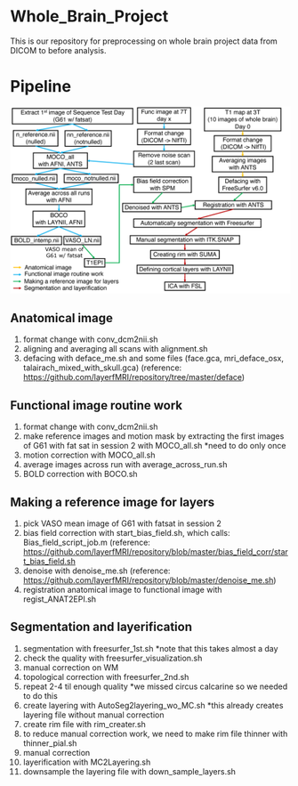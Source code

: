 # Whole_Brain_Project

This is our repository for preprocessing on whole brain project data from DICOM to before analysis.


# Pipeline
![](image/pipeline.png)

## Anatomical image
1. format change with conv_dcm2nii.sh
2. aligning and averaging all scans with alignment.sh
3. defacing with deface_me.sh and some files (face.gca, mri_deface_osx, talairach_mixed_with_skull.gca)
(reference: https://github.com/layerfMRI/repository/tree/master/deface) 

## Functional image routine work
1. format change with conv_dcm2nii.sh
2. make reference images and motion mask by extracting the first images of G61 with fat sat in session 2 with MOCO_all.sh *need to do only once
3. motion correction with MOCO_all.sh
4. average images across run with average_across_run.sh
5. BOLD correction with BOCO.sh


## Making a reference image for layers
1. pick VASO mean image of G61 with fatsat in session 2
2. bias field correction with start_bias_field.sh, which calls: Bias_field_script_job.m
 (reference: https://github.com/layerfMRI/repository/blob/master/bias_field_corr/start_bias_field.sh 
3. denoise with denoise_me.sh 
(reference: https://github.com/layerfMRI/repository/blob/master/denoise_me.sh)
4. registration anatomical image to functional image with regist_ANAT2EPI.sh


## Segmentation and layerification
1. segmentation with freesurfer_1st.sh *note that this takes almost a day
2. check the quality with freesurfer_visualization.sh
3. manual correction on WM
4. topological correction with freesurfer_2nd.sh
5. repeat 2-4 til enough quality *we missed circus calcarine so we needed to do this 
6. create layering with AutoSeg2layering_wo_MC.sh *this already creates layering file without manual correction
7. create rim file with rim_creater.sh
8. to reduce manual correction work, we need to make rim file thinner with thinner_pial.sh
9. manual correction 
10. layerification with MC2Layering.sh 
11. downsample the layering file with down_sample_layers.sh
